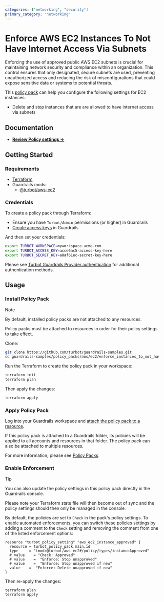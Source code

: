 ```yaml
---
categories: ["networking", "security"]
primary_category: "networking"
---
```


# Enforce AWS EC2 Instances To Not Have Internet Access Via Subnets

Enforcing the use of approved public AWS EC2 subnets is crucial for maintaining network security and compliance within an organization. This control ensures that only designated, secure subnets are used, preventing unauthorized access and reducing the risk of misconfigurations that could expose sensitive data or systems to potential threats.

This [policy pack](https://turbot.com/guardrails/docs/concepts/resources/smart-folders) can help you configure the following settings for EC2 instances:

- Delete and stop instances that are are allowed to have internet access via subnets

## Documentation

- **[Review Policy settings →](https://hub-guardrails-turbot-com-git-development-turbot.vercel.app/policy-packs/enforce_instances_to_not_have_internet_access_via_subnets/settings)**

## Getting Started

### Requirements

- [Terraform](https://developer.hashicorp.com/terraform/tutorials/aws-get-started/install-cli)
- Guardrails mods:
  - [@turbot/aws-ec2](https://hub-guardrails-turbot-com-git-development-turbot.vercel.app/aws/mods/aws-ec2)

### Credentials

To create a policy pack through Terraform:

- Ensure you have `Turbot/Admin` permissions (or higher) in Guardrails
- [Create access keys](https://turbot.com/guardrails/docs/guides/iam/access-keys#generate-a-new-guardrails-api-access-key) in Guardrails

And then set your credentials:

```sh
export TURBOT_WORKSPACE=myworkspace.acme.com
export TURBOT_ACCESS_KEY=acce6ac5-access-key-here
export TURBOT_SECRET_KEY=a8af61ec-secret-key-here
```

Please see [Turbot Guardrails Provider authentication](https://registry.terraform.io/providers/turbot/turbot/latest/docs#authentication) for additional authentication methods.

## Usage

### Install Policy Pack

> [!NOTE]
> By default, installed policy packs are not attached to any resources.
>
> Policy packs must be attached to resources in order for their policy settings to take effect.

Clone:

```sh
git clone https://github.com/turbot/guardrails-samples.git
cd guardrails-samples/policy_packs/aws/ec2/enforce_instances_to_not_have_internet_access_via_subnets
```

Run the Terraform to create the policy pack in your workspace:

```sh
terraform init
terraform plan
```

Then apply the changes:

```sh
terraform apply
```

### Apply Policy Pack

Log into your Guardrails workspace and [attach the policy pack to a resource](https://turbot.com/guardrails/docs/guides/working-with-folders/smart#attach-a-smart-folder-to-a-resource).

If this policy pack is attached to a Guardrails folder, its policies will be applied to all accounts and resources in that folder. The policy pack can also be attached to multiple resources.

For more information, please see [Policy Packs](https://turbot.com/guardrails/docs/concepts/resources/smart-folders).

### Enable Enforcement

> [!TIP]
> You can also update the policy settings in this policy pack directly in the Guardrails console.
>
> Please note your Terraform state file will then become out of sync and the policy settings should then only be managed in the console.

By default, the policies are set to `Check` in the pack's policy settings. To enable automated enforcements, you can switch these policies settings by adding a comment to the `Check` setting and removing the comment from one of the listed enforcement options:

```hcl
resource "turbot_policy_setting" "aws_ec2_instance_approved" {
  resource = turbot_policy_pack.main.id
  type     = "tmod:@turbot/aws-ec2#/policy/types/instanceApproved"
  # value    = "Check: Approved"
  # value    =  "Enforce: Stop unapproved"
  # value    =  "Enforce: Stop unapproved if new"
  value    =  "Enforce: Delete unapproved if new"
}
```

Then re-apply the changes:

```sh
terraform plan
terraform apply
```
